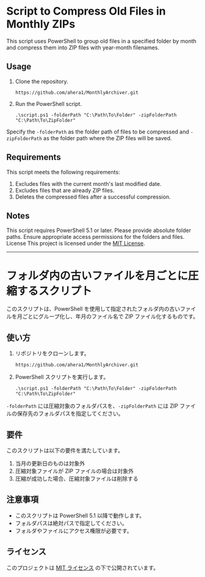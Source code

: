 # Script to Compress Old Files in Monthly ZIPs

This script uses PowerShell to group old files in a specified folder by month and compress them into ZIP files with year-month filenames.

## Usage

1. Clone the repository.
   ```shell
   https://github.com/ahera1/MonthlyArchiver.git
   ```
2. Run the PowerShell script.
   ```shell
   .\script.ps1 -folderPath "C:\Path\To\Folder" -zipFolderPath "C:\Path\To\ZipFolder"
   ```

Specify the `-folderPath` as the folder path of files to be compressed and `-zipFolderPath` as the folder path where the ZIP files will be saved.

## Requirements

This script meets the following requirements:

1. Excludes files with the current month's last modified date.
2. Excludes files that are already ZIP files.
3. Deletes the compressed files after a successful compression.

## Notes

This script requires PowerShell 5.1 or later.
Please provide absolute folder paths.
Ensure appropriate access permissions for the folders and files.
License
This project is licensed under the [MIT License](LICENSE).

---

# フォルダ内の古いファイルを月ごとに圧縮するスクリプト

このスクリプトは、PowerShell を使用して指定されたフォルダ内の古いファイルを月ごとにグループ化し、年月のファイル名で ZIP ファイル化するものです。

## 使い方

1. リポジトリをクローンします。
   ```shell
   https://github.com/ahera1/MonthlyArchiver.git
   ```
2. PowerShell スクリプトを実行します。
   ```shell
   .\script.ps1 -folderPath "C:\Path\To\Folder" -zipFolderPath "C:\Path\To\ZipFolder"
   ```

`-folderPath` には圧縮対象のフォルダパスを、`-zipFolderPath` には ZIP ファイルの保存先のフォルダパスを指定してください。

## 要件

このスクリプトは以下の要件を満たしています。

1. 当月の更新日のものは対象外
2. 圧縮対象ファイルが ZIP ファイルの場合は対象外
3. 圧縮が成功した場合、圧縮対象ファイルは削除する

## 注意事項

- このスクリプトは PowerShell 5.1 以降で動作します。
- フォルダパスは絶対パスで指定してください。
- フォルダやファイルにアクセス権限が必要です。

## ライセンス

このプロジェクトは [MIT ライセンス](LICENSE) の下で公開されています。
